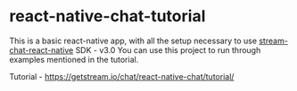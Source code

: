 # react-native-chat-tutorial

This is a basic react-native app, with all the setup necessary to use [stream-chat-react-native](https://github.com/GetStream/stream-chat-react-native) SDK - v3.0
You can use this project to run through examples mentioned in the tutorial. 

Tutorial - https://getstream.io/chat/react-native-chat/tutorial/
